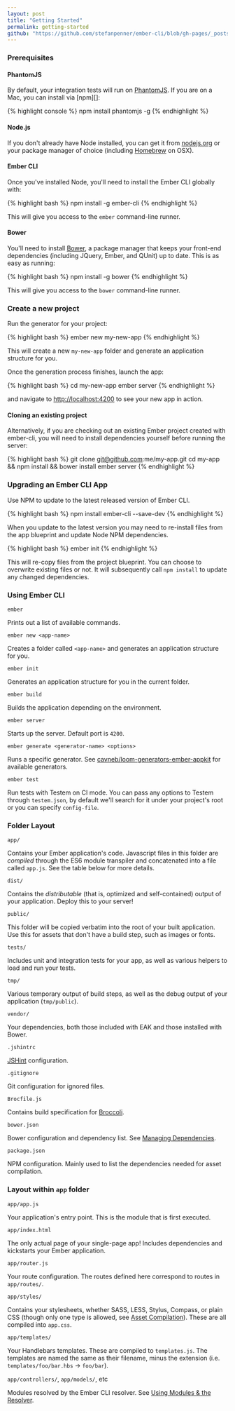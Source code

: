 ```yaml
---
layout: post
title: "Getting Started"
permalink: getting-started
github: "https://github.com/stefanpenner/ember-cli/blob/gh-pages/_posts/2014-04-03-getting-started.md"
---
```


### Prerequisites

#### PhantomJS

By default, your integration tests will run on [PhantomJS][].  If you are on a
Mac, you can install via [npm][]:

{% highlight console %}
npm install phantomjs -g
{% endhighlight %}

#### Node.js

If you don't already have Node installed, you can get it from
[nodejs.org](http://nodejs.org/) or your package manager of choice (including
[Homebrew](http://brew.sh/) on OSX).

#### Ember CLI

Once you've installed Node, you'll need to install the Ember CLI globally with:

{% highlight bash %}
npm install -g ember-cli
{% endhighlight %}

This will give you access to the `ember` command-line runner.

#### Bower

You'll need to install [Bower](http://bower.io), a package manager that keeps
your front-end dependencies (including JQuery, Ember, and QUnit) up to date.
This is as easy as running:

{% highlight bash %}
npm install -g bower
{% endhighlight %}

This will give you access to the `bower` command-line runner.

### Create a new project

Run the generator for your project:

{% highlight bash %}
ember new my-new-app
{% endhighlight %}

This will create a new `my-new-app` folder and generate an application structure for you.

Once the generation process finishes, launch the app:

{% highlight bash %}
cd my-new-app
ember server
{% endhighlight %}

and navigate to [http://localhost:4200](http://localhost:4200) to see your new app in action.

#### Cloning an existing project

Alternatively, if you are checking out an existing Ember project created with ember-cli,
you will need to install dependencies yourself before running the server:

{% highlight bash %}
git clone git@github.com:me/my-app.git
cd my-app && npm install && bower install
ember server
{% endhighlight %}

### Upgrading an Ember CLI App

Use NPM to update to the latest released version of Ember CLI.

{% highlight bash %}
npm install ember-cli --save-dev
{% endhighlight %}

When you update to the latest version you may need to re-install files from the
app blueprint and update Node NPM dependencies.

{% highlight bash %}
ember init
{% endhighlight %}

This will re-copy files from the project blueprint. You can choose to overwrite
existing files or not. It will subsequently call `npm install` to update any
changed dependencies.

### Using Ember CLI

`ember`

Prints out a list of available commands.

`ember new <app-name>`

Creates a folder called `<app-name>` and generates an application structure for you.

`ember init`

Generates an application structure for you in the current folder.

`ember build`

Builds the application depending on the environment.

`ember server`

Starts up the server. Default port is `4200`.

`ember generate <generator-name> <options>`

Runs a specific generator. See [cavneb/loom-generators-ember-appkit](https://github.com/cavneb/loom-generators-ember-appkit)
for available generators.

`ember test`

Run tests with Testem on CI mode. You can pass any options to Testem
through `testem.json`, by default we'll search for it under your
project's root or you can specify `config-file`.

### Folder Layout

`app/`

Contains your Ember application's code. Javascript files in this folder are *compiled* through
the ES6 module transpiler and concatenated into a file called `app.js`. See the table below for more details.

`dist/`

Contains the *distributable* (that is, optimized and self-contained) output of your application. Deploy this to your server!

`public/`

This folder will be copied verbatim into the root of your built application. Use this for assets that don't have a build step, such as images or fonts.

`tests/`

Includes unit and integration tests for your app, as well as various helpers to load and run your tests.

`tmp/`

Various temporary output of build steps, as well as the debug output of your application (`tmp/public`).

`vendor/`

Your dependencies, both those included with EAK and those installed with Bower.

`.jshintrc`

[JSHint](http://jshint.com/) configuration.

`.gitignore`

Git configuration for ignored files.

`Brocfile.js`

Contains build specification for [Broccoli](https://github.com/joliss/broccoli).

`bower.json`

Bower configuration and dependency list. See [Managing Dependencies](managing-dependencies).

`package.json`

NPM configuration. Mainly used to list the dependencies needed for asset compilation.

### Layout within `app` folder

`app/app.js`

Your application's entry point. This is the module that is first executed.

`app/index.html`

The only actual page of your single-page app! Includes dependencies and kickstarts your Ember application.

`app/router.js`

Your route configuration. The routes defined here correspond to routes in `app/routes/`.

`app/styles/`

Contains your stylesheets, whether SASS, LESS, Stylus, Compass, or plain CSS
(though only one type is allowed, see [Asset Compilation](asset-compilation)).
These are all compiled into `app.css`.

`app/templates/`

Your Handlebars templates. These are compiled to `templates.js`.
The templates are named the same as their filename, minus the extension (i.e. `templates/foo/bar.hbs` -> `foo/bar`).

`app/controllers/`, `app/models/`, etc

Modules resolved by the Ember CLI resolver. See [Using Modules &amp; the Resolver](using-modules).


[PhantomJS]: http://phantomjs.org/
[homebrew]: http://brew.sh/
